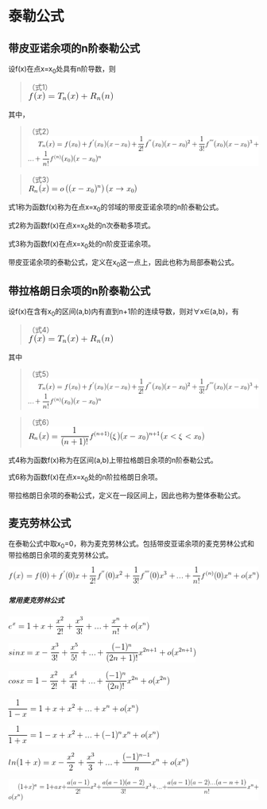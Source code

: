 # 泰勒公式

## 带皮亚诺余项的n阶泰勒公式

设f(x)在点x=x<sub>0</sub>处具有n阶导数，则

>（式1）  
![f(x) = T_n(x) + R_n(n)](1.gif)

其中，

>（式2）  
![T_n(x) = f(x_0) + f^{'}(x_0)(x-x_0) + \frac{1}{2!}f^{''}(x_0)(x-x_0)^2 + \frac{1}{3!}f^{'''}(x_0)(x-x_0)^3 + ... + \frac{1}{n!}f^{(n)}(x_0)(x-x_0)^n](2.gif)

>（式3）  
![R_n(x)=o\left ( (x-x_0)^n \right ) (x\rightarrow x_0)](3.gif)

式1称为函数f(x)称为在点x=x<sub>0</sub>的邻域的带皮亚诺余项的n阶泰勒公式。

式2称为函数f(x)在点x=x<sub>0</sub>处的n次泰勒多项式。

式3称为函数f(x)在点x=x<sub>0</sub>处的n阶皮亚诺余项。

带皮亚诺余项的泰勒公式，定义在x<sub>0</sub>这一点上，因此也称为局部泰勒公式。

## 带拉格朗日余项的n阶泰勒公式

设f(x)在含有x<sub>0</sub>的区间(a,b)内有直到n+1阶的连续导数，则对∀x∈(a,b)，有

>（式4）  
![](1.gif)

其中
>（式5）  
![](2.gif)

>（式6）  
![R_n(x)=\frac{1}{(n+1)!}f^{(n+1)}(\xi)(x-x_0)^{n+1} (x<\xi<x_0)](4.gif)

式4称为函数f(x)称为在区间(a,b)上带拉格朗日余项的n阶泰勒公式。

式6称为函数f(x)在点x=x<sub>0</sub>处的n阶拉格朗日余项。

带拉格朗日余项的泰勒公式，定义在一段区间上，因此也称为整体泰勒公式。

## 麦克劳林公式

在泰勒公式中取x<sub>0</sub>=0，称为麦克劳林公式。包括带皮亚诺余项的麦克劳林公式和带拉格朗日余项的麦克劳林公式。

![f(x) = f(0) + f^{'}(0)x+ \frac{1}{2!}f^{''}(0)x^2 + \frac{1}{3!}f^{'''}(0)x^3 + ... + \frac{1}{n!}f^{(n)}(0)x^n + o(x^n)](6.gif)

##### 常用麦克劳林公式

![e^x = 1 + x + \frac{x^2}{2} + \frac{x^3}{6} + ... + \frac{x^n}{n!} + o(x^n)](5.gif)

![sinx = x - \frac{x^3}{3!} + \frac{x^5}{5!} + ... + \frac{(-1)^n}{(2n+1)!}x^{2n+1} + o(x^{2n+1})](7.gif)

![cosx = 1 - \frac{x^2}{2!} + \frac{x^4}{4!} + ... + \frac{(-1)^n}{(2n)!}x^{2n} + o(x^{2n})](8.gif)

![\frac{1}{1-x} = 1 + x + x^2 + ... + x^n + o(x^n)](9.gif)

![\frac{1}{1+x} = 1 - x + x^2 + ... + (-1)^nx^n + o(x^n)](10.gif)

![ln(1+x) = x - \frac{x^2}{2} + \frac{x^3}{3} + ... + \frac{(-1)^{n-1}}{n}x^n+ o(x^n)](11.gif)

![(1+x)^a = 1+ax + \frac{a(a-1)}{2!}x^2 + \frac{a(a-1)(a-2)}{3!}x^3 + ... + \frac{a(a-1)(a-2)...(a-n+1)}{n!}x^n + o(x^n)](12.gif)